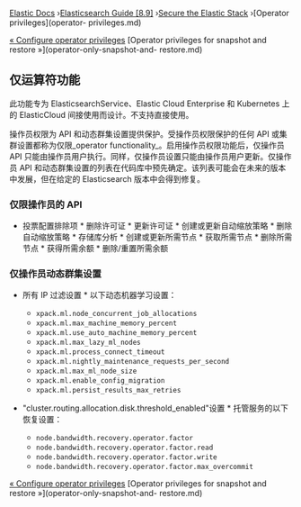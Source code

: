 

[Elastic Docs](/guide/) ›[Elasticsearch Guide [8.9]](index.md) ›[Secure the
Elastic Stack](secure-cluster.md) ›[Operator privileges](operator-
privileges.md)

[« Configure operator privileges](configure-operator-privileges.md)
[Operator privileges for snapshot and restore »](operator-only-snapshot-and-
restore.md)

## 仅运算符功能

此功能专为 ElasticsearchService、Elastic Cloud Enterprise 和 Kubernetes 上的 ElasticCloud 间接使用而设计。不支持直接使用。

操作员权限为 API 和动态群集设置提供保护。受操作员权限保护的任何 API 或集群设置都称为仅限_operator functionality_。启用操作员权限功能后，仅操作员 API 只能由操作员用户执行。同样，仅操作员设置只能由操作员用户更新。仅操作员 API 和动态群集设置的列表在代码库中预先确定。该列表可能会在未来的版本中发展，但在给定的 Elasticsearch 版本中会得到修复。

### 仅限操作员的 API

* 投票配置排除项 * 删除许可证 * 更新许可证 * 创建或更新自动缩放策略 * 删除自动缩放策略 * 存储库分析 * 创建或更新所需节点 * 获取所需节点 * 删除所需节点 * 获得所需余额 * 删除/重置所需余额

### 仅操作员动态群集设置

* 所有 IP 过滤设置 * 以下动态机器学习设置：

    * `xpack.ml.node_concurrent_job_allocations`
    * `xpack.ml.max_machine_memory_percent`
    * `xpack.ml.use_auto_machine_memory_percent`
    * `xpack.ml.max_lazy_ml_nodes`
    * `xpack.ml.process_connect_timeout`
    * `xpack.ml.nightly_maintenance_requests_per_second`
    * `xpack.ml.max_ml_node_size`
    * `xpack.ml.enable_config_migration`
    * `xpack.ml.persist_results_max_retries`

* "cluster.routing.allocation.disk.threshold_enabled"设置 * 托管服务的以下恢复设置：

    * `node.bandwidth.recovery.operator.factor`
    * `node.bandwidth.recovery.operator.factor.read`
    * `node.bandwidth.recovery.operator.factor.write`
    * `node.bandwidth.recovery.operator.factor.max_overcommit`

[« Configure operator privileges](configure-operator-privileges.md)
[Operator privileges for snapshot and restore »](operator-only-snapshot-and-
restore.md)
